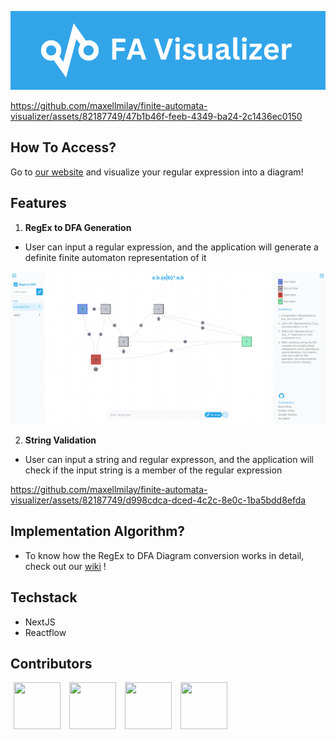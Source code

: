 <p>
  <img src="./public/images/banner.png"/>
</p>

https://github.com/maxellmilay/finite-automata-visualizer/assets/82187749/47b1b46f-feeb-4349-ba24-2c1436ec0150

## How To Access?

Go to [our website](https://favisualizer.vercel.app/) and visualize your regular expression into a diagram!

## Features

1. **RegEx to DFA Generation**

-   User can input a regular expression, and the application will generate a definite finite automaton representation of it

<p align="center">
  <img src="./public/images/demo.png"/>
</p>

2. **String Validation**

-   User can input a string and regular expresson, and the application will check if the input string is a member of the regular expression

https://github.com/maxellmilay/finite-automata-visualizer/assets/82187749/d998cdca-dced-4c2c-8e0c-1ba5bdd8efda

## Implementation Algorithm?

-   To know how the RegEx to DFA Diagram conversion works in detail, check out our [wiki](https://github.com/maxellmilay/finite-automata-visualizer/wiki/Core-Algorithm-of-the-RegEx-to-DFA-Conversion) !

## Techstack

-   NextJS
-   Reactflow

## Contributors

[<img src="https://avatars.githubusercontent.com/u/82187749?v=4" width=75 height=75 hspace=5/>](https://github.com/maxellmilay)
[<img src="https://avatars.githubusercontent.com/u/93570629?v=4" width=75 height=75 hspace=5/>](https://github.com/cup-noodlehS)
[<img src="https://avatars.githubusercontent.com/u/125939827?v=4" width=75 height=75 hspace=5/>](https://github.com/yunjin08)
[<img src="https://avatars.githubusercontent.com/u/80801376?v=4" width=75 height=75/ hspace=5>](https://github.com/jourdancatarina3)
